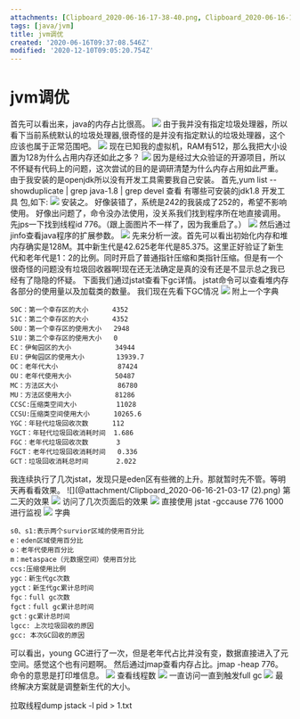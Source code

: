 ```yaml
---
attachments: [Clipboard_2020-06-16-17-38-40.png, Clipboard_2020-06-16-19-40-58.png, Clipboard_2020-06-16-19-44-52.png, Clipboard_2020-06-16-20-06-12.png, Clipboard_2020-06-16-20-37-01.png, Clipboard_2020-06-16-20-40-48.png, Clipboard_2020-06-16-20-54-33.png, Clipboard_2020-06-16-21-03-17.png, Clipboard_2020-06-17-11-02-16.png, Clipboard_2020-06-17-11-27-09.png, Clipboard_2020-06-17-14-33-05.png, Clipboard_2020-06-17-14-50-14.png, Clipboard_2020-06-17-16-23-15.png, Clipboard_2020-06-17-17-43-08.png]
tags: [java/jvm]
title: jvm调优
created: '2020-06-16T09:37:08.546Z'
modified: '2020-12-10T09:05:20.754Z'
---
```


# jvm调优
首先可以看出来，java的内存占比很高。
![](@attachment/Clipboard_2020-06-16-17-38-40.png)
由于我并没有指定垃圾处理器，所以看下当前系统默认的垃圾处理器,很奇怪的是并没有指定默认的垃圾处理器，这个应该也属于正常范围吧。
![](@attachment/Clipboard_2020-06-16-19-40-58.png)
现在已知我的虚拟机，RAM有512，那么我把大小设置为128为什么占用内存还如此之多？
![](@attachment/Clipboard_2020-06-16-19-44-52.png)
因为是经过大众验证的开源项目，所以不怀疑有代码上的问题，这次尝试的目的是调研清楚为什么内存占用如此严重。
由于我安装的是openjdk所以没有开发工具需要我自己安装。
首先,yum list --showduplicate | grep java-1.8 | grep devel 查看 有哪些可安装的jdk1.8 开发工具 包,如下:
![](@attachment/Clipboard_2020-06-16-20-06-12.png)
安装之。
好像装错了，系统是242的我装成了252的，希望不影响使用。
好像出问题了，命令没办法使用，没关系我们找到程序所在地直接调用。
先jps一下找到线程id 776。（跟上面图片不一样了，因为我重启了。）
![](@attachment/Clipboard_2020-06-16-20-37-01.png)
然后通过jinfo查看java程序的扩展参数。
![](@attachment/Clipboard_2020-06-16-20-40-48.png)
先来分析一波。首先可以看出初始化内存和堆内存确实是128M。其中新生代是42.625老年代是85.375。这里正好验证了新生代和老年代是1：2的比例。同时开启了普通指针压缩和类指针压缩。但是有一个很奇怪的问题没有垃圾回收器啊!现在还无法确定是真的没有还是不显示总之我已经有了隐隐的怀疑。
下面我们通过jstat查看下gc详情。
jstat命令可以查看堆内存各部分的使用量以及加载类的数量。
我们现在先看下GC情况
![](@attachment/Clipboard_2020-06-16-20-54-33.png)
附上一个字典
```
S0C：第一个幸存区的大小      4352
S1C：第二个幸存区的大小      4352
S0U：第一个幸存区的使用大小   2948
S1U：第二个幸存区的使用大小   0
EC：伊甸园区的大小           34944
EU：伊甸园区的使用大小        13939.7
OC：老年代大小               87424
OU：老年代使用大小           50487
MC：方法区大小               86780
MU：方法区使用大小           81286
CCSC:压缩类空间大小          11028
CCSU:压缩类空间使用大小      10265.6
YGC：年轻代垃圾回收次数      112
YGCT：年轻代垃圾回收消耗时间  1.686
FGC：老年代垃圾回收次数       3
FGCT：老年代垃圾回收消耗时间   0.336
GCT：垃圾回收消耗总时间       2.022
```
我连续执行了几次jstat，发现只是eden区有些微的上升。那就暂时先不管。等明天再看看效果。
![](@attachment/Clipboard_2020-06-16-21-03-17 (2).png)
第二天的效果
![](@attachment/Clipboard_2020-06-17-11-02-16.png)
访问了几次页面后的效果
![](@attachment/Clipboard_2020-06-17-11-27-09.png)
直接使用
jstat -gccause 776 1000 进行监视
![](@attachment/Clipboard_2020-06-17-14-33-05.png)
字典
```
s0、s1:表示两个survior区域的使用百分比
e：eden区域使用百分比
o：老年代使用百分比
m：metaspace（元数据空间）使用百分比
ccs:压缩使用比例
ygc：新生代gc次数
ygct：新生代gc累计总时间
fgc：full gc次数
fgct：full gc累计总时间
gct：gc累计总时间
lgcc: 上次垃圾回收的原因
gcc: 本次GC回收的原因
```
可以看出，young GC进行了一次，但是老年代占比并没有变，数据直接进入了元空间。感觉这个也有问题啊。
然后通过jmap查看内存占比。jmap -heap 776。 命令的意思是打印堆信息。
![](@attachment/Clipboard_2020-06-17-14-50-14.png)
查看线程数
![](@attachment/Clipboard_2020-06-17-16-23-15.png)
一直访问一直到触发full gc
![](@attachment/Clipboard_2020-06-17-17-43-08.png)
最终解决方案就是调整新生代的大小。


拉取线程dump
jstack -l pid > 1.txt


